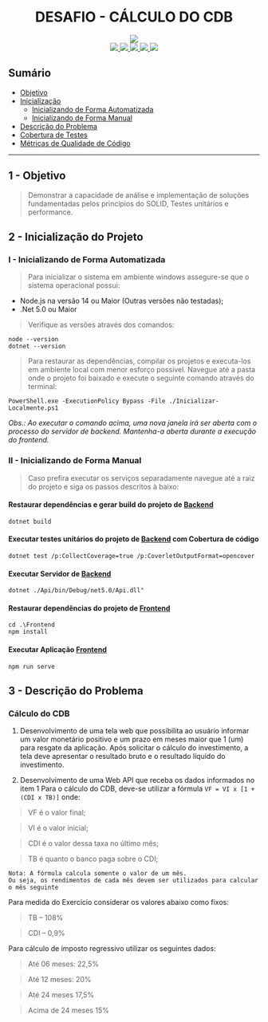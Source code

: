 <h1 align="center">DESAFIO - CÁLCULO DO CDB</h1>

<p align="center">
    <a href="https://codecov.io/gh/rochajario/B3-Desafio-Cdb">
        <img src="https://codecov.io/gh/rochajario/B3-Desafio-Cdb/branch/master/graph/badge.svg?token=YT3JTL3M0E"/>
    </a>
    <br/>
    <a href="https://sonarcloud.io/project/overview?id=rochajario_B3-Desafio-Cdb">
        <img src="https://sonarcloud.io/api/project_badges/measure?project=rochajario_B3-Desafio-Cdb&metric=sqale_rating"/>
    </a>
    <a href="https://sonarcloud.io/project/overview?id=rochajario_B3-Desafio-Cdb">
        <img src="https://sonarcloud.io/api/project_badges/measure?project=rochajario_B3-Desafio-Cdb&metric=reliability_rating"/>
    </a>
    <a href="https://sonarcloud.io/project/overview?id=rochajario_B3-Desafio-Cdb">
        <img src="https://sonarcloud.io/api/project_badges/measure?project=rochajario_B3-Desafio-Cdb&metric=security_rating"/>
    </a>
    <a href="https://sonarcloud.io/project/overview?id=rochajario_B3-Desafio-Cdb">
        <img src="https://sonarcloud.io/api/project_badges/measure?project=rochajario_B3-Desafio-Cdb&metric=code_smells"/>
    </a>
    <a href="https://sonarcloud.io/project/overview?id=rochajario_B3-Desafio-Cdb">
        <img src="https://sonarcloud.io/api/project_badges/measure?project=rochajario_B3-Desafio-Cdb&metric=sqale_index"/>
    </a>
</p>

## Sumário
- [Objetivo](#objetivo)
- [Inicialização](#inicializacao)
    - [Inicializando de Forma Automatizada](#inicializacao-a)
    - [Inicializando de Forma Manual](#inicializacao-b)
- [Descrição do Problema](#problema)
- [Cobertura de Testes](https://app.codecov.io/gh/rochajario/B3-Desafio-Cdb)
- [Métricas de Qualidade de Código](https://sonarcloud.io/project/overview?id=rochajario_B3-Desafio-Cdb)

<hr/>

<h2 id="objetivo">1 - Objetivo</h2>

> Demonstrar a capacidade de análise e implementação de soluções fundamentadas pelos princípios do SOLID, Testes unitários e performance.   


<h2 id="inicializacao">2 - Inicialização do Projeto</h2>

<h3 id="inicializacao-a">I - Inicializando de Forma Automatizada</h3>

> Para inicializar o sistema em ambiente windows assegure-se que o sistema operacional possui:
- Node.js na versão 14 ou Maior (Outras versões não testadas);
- .Net 5.0 ou Maior

> Verifique as versões através dos comandos:
```
node --version
dotnet --version
```

> Para restaurar as dependências, compilar os projetos e executa-los em ambiente local com menor esforço possível. 
Navegue até a pasta onde o projeto foi baixado e execute o seguinte comando através do terminal:

```
PowerShell.exe -ExecutionPolicy Bypass -File ./Inicializar-Localmente.ps1
```
<em>
	Obs.: Ao executar o comando acima, uma nova janela irá ser aberta com o processo do servidor de backend.
	Mantenha-a aberta durante a execução do frontend.
</em>

<h3 id="inicializacao-b">II - Inicializando de Forma Manual</h3>

> Caso prefira executar os serviços separadamente navegue até a raiz do projeto e siga os passos descritos à baixo:

#### Restaurar dependências e gerar build do projeto de [Backend](./Api)
```
dotnet build
```

#### Executar testes unitários do projeto de [Backend](./Api) com Cobertura de código
```
dotnet test /p:CollectCoverage=true /p:CoverletOutputFormat=opencover
```

#### Executar Servidor de [Backend](./Api)
```
dotnet ./Api/bin/Debug/net5.0/Api.dll"
```

#### Restaurar dependências do projeto de [Frontend](./Frontend)
```
cd .\Frontend
npm install
```

#### Executar Aplicação [Frontend](./Frontend)
```
npm run serve
```


<h2 id="problema">3 - Descrição do Problema</h2>

### Cálculo do CDB
1. Desenvolvimento de uma tela web que possibilita ao usuário informar um valor monetário positivo e um prazo em meses maior que 1 (um) para resgate da aplicação. Após solicitar o cálculo do investimento, a tela deve apresentar o resultado bruto e o resultado líquido do investimento.

2. Desenvolvimento de uma Web API que receba os dados informados no item 1
Para o cálculo do CDB, deve-se utilizar a fórmula `VF = VI x [1 +(CDI x TB)]` onde:
>VF é o valor final;  

>VI é o valor inicial;

>CDI é o valor dessa taxa no último mês;

>TB é quanto o banco paga sobre o CDI;

	Nota: A fórmula calcula somente o valor de um mês. 
	Ou seja, os rendimentos de cada mês devem ser utilizados para calcular o mês seguinte

Para medida do Exercício considerar os valores abaixo como fixos:
> TB – 108%

> CDI – 0,9%

Para cálculo de imposto regressivo utilizar os seguintes dados:
> Até 06 meses: 22,5%

> Até 12 meses: 20%

> Até 24 meses 17,5%

> Acima de 24 meses 15%
